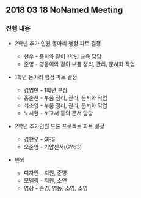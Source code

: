 ## 2018 03 18 NoNamed Meeting

### 진행 내용
* 2학년 추가 인원 동아리 행정 파트 결정
    * 현우 - 동희와 같이 1학년 교육 담당
    * 준영 - 영동이와 같이 부품 정리, 관리, 문서화 작업 

* 1학년 동아리 행정 파트 결정
    * 김영한 - 1학년 부장
    * 홍순찬 - 부품 정리, 관리, 문서화 작업
    * 최소영 - 부품 정리, 관리, 문서화 작업
    * 노시현 - 보고서 등의 문서 담당

* 2학년 추가인원 드론 프로젝트 파트 결정
    * 김현우 - GPS
    * 오준영 - 기압센서(GY63)

* 번외
    * 디자인 - 지원, 준영
    * 모델링 - 지원, 소연
    * 영상 - 준영, 영동, 소영, 소영